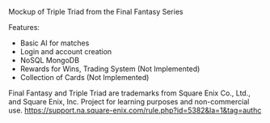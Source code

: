 Mockup of Triple Triad from the Final Fantasy Series

Features:
- Basic AI for matches
- Login and account creation
- NoSQL MongoDB
- Rewards for Wins, Trading System (Not Implemented)
- Collection of Cards (Not Implemented)

Final Fantasy and Triple Triad are trademarks from Square Enix Co., Ltd., and Square Enix, Inc.
Project for learning purposes and non-commercial use.
https://support.na.square-enix.com/rule.php?id=5382&la=1&tag=authc
